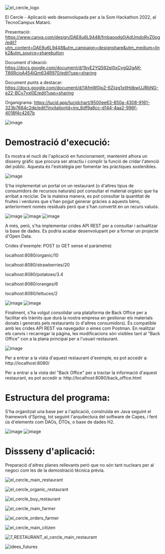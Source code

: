 ![el_cercle_logo](https://user-images.githubusercontent.com/60795194/161415084-3ac00f3b-f3e8-40ee-82be-21168bd967fe.png)

El Cercle - Aplicació web desenvolupada per a la Som Hackathon 2022, al TecnoCampus Mataró.

Presentació: https://www.canva.com/design/DAE8u6L9448/fmbaoodg0jAdUmdoRvZ0og/edit?utm_content=DAE8u6L9448&utm_campaign=designshare&utm_medium=link2&utm_source=sharebutton

Document d'ideació: https://docs.google.com/document/d/1byE2YQ592eI0xCygQ2gAK-T66RcioA454iQm634R970/edit?usp=sharing

Document punts a destacar: https://docs.google.com/document/d/1AfmW0jpZ-6Zijzg1xtlHdbwUJRbNG-e22-BCv7yxl0E/edit?usp=sharing

Organigrama: https://lucid.app/lucidchart/9500ee63-850a-4308-9161-323b7684c2de/edit?invitationId=inv_6df9a8cc-d144-4aa2-996f-4018f4c4267b

![image](https://user-images.githubusercontent.com/60795194/161408150-9725eef0-f743-4a44-bfa3-dafd57ad1705.png)

# Demostració d'execució:


Es mostra el nucli de l'aplicació en funcionament, mantenint alhora un disseny gràfic que procura ser atractiu i complir la funció de cridar l'atenció del públic. Aquesta és l'estratègia per fomentar les pràctiques sostenibles.

![image](https://user-images.githubusercontent.com/60795194/161415134-47a868b3-85fb-49f4-ab76-8d772cb16495.png)


S'ha implementat un portal on un restaurant (o d'altres tipus de consumidors de recursos naturals) pot consultar el material orgànic que ha arribat a reciclar. De la mateixa manera, es pot consultar la quantitat de fruites i verdures que s'han pogut generar gràcies a aquests béns, anteriorment només residuals però que s'han convertit en un recurs valuós.

![image](https://user-images.githubusercontent.com/60795194/161415159-2442dae6-55ca-496e-83e0-0cdeb68882ae.png)
![image](https://user-images.githubusercontent.com/60795194/161415193-3ca6b8d2-ac98-4445-ace4-dbaec3557839.png)
![image](https://user-images.githubusercontent.com/60795194/161415201-8a93dc4a-d848-4a0b-b5e2-32c2acf3a039.png)


A més, però, s'ha implementar crides API REST per a consultar i actualitzar la base de dades. Es podria acabar desenvolupant per a formar un projecte d'Open Data.

Crides d'exemple:
POST (o GET sense el paràmetre)

localhost:8080/organic/10

localhost:8080/strawberries/20

localhost:8080/potatoes/3.4

localhost:8080/oranges/6

localhost:8080/lettuces/2


![image](https://user-images.githubusercontent.com/60795194/161415221-473f6348-1bfd-4187-a698-46fe13c6057b.png)
![image](https://user-images.githubusercontent.com/60795194/161415243-db08b67a-4f9d-4826-85ec-5df1431a6379.png)


Finalment, s'ha volgut consolidar una plataforma de Back Office per a facilitar els tràmits que durà la nostra empresa en gestionar els materials donats i generats pels restaurants (o d'altres consumidors). És compatible amb les crides API REST via navegador o eines com Postman. En realitzar els canvis i recarregar la pàgina, les modificacions són visibles tant al "Back Office" con a la plana principal per a l'usuari restaurant.

![image](https://user-images.githubusercontent.com/60795194/161415328-3c49f029-44ee-4339-b936-01fc16a24fe6.png)


Per a entrar a la vista d'aquest restaurant d'exemple, es pot accedir a:
http://localhost:8080/

Per a entrar a la vista del "Back Office" per a tractar la informació d'aquest restaurant, es pot accedir a:
http://localhost:8080/back_office.html



# Estructura del programa:

S'ha organitzat una base per a l'aplicació, construïda en Java seguint el framework d'Spring, tot seguint l'arquitectura del software de Capes, i fent ús d'elements com DAOs, DTOs, o base de dades H2.

![image](https://user-images.githubusercontent.com/60795194/161414381-e01df626-fb13-47bd-94ee-8d6dc87eb96e.png)
![image](https://user-images.githubusercontent.com/60795194/161414425-5f2c046c-562f-42c6-9f2a-e995be52a88f.png)


# Dissseny d'aplicació:

Preparació d'altres planes rellevants però que no són tant nuclears per al negoci com les de la demostració tècnica prèvia.

![el_cercle_main_restaurant](https://user-images.githubusercontent.com/60795194/161408180-26a59fff-6881-4646-9ee2-b1c4e3ede688.png)

![el_cercle_organic_restaurant](https://user-images.githubusercontent.com/60795194/161408193-e0ef45da-a218-42dd-8b7b-fa2ab3499f3d.png)

![el_cercle_buy_restaurant](https://user-images.githubusercontent.com/60795194/161408167-9038dce4-4b0c-42ca-b5de-bb22286c0519.png)

![el_cercle_main_farmer](https://user-images.githubusercontent.com/60795194/161408177-516bd2c0-3598-4d8d-95f3-b329088e4a69.png)

![el_cercle_orders_farmer](https://user-images.githubusercontent.com/60795194/161408186-ae51c0f9-5835-45a1-8c3f-f9a1eabbaad4.png)

![el_cercle_main_citizen](https://user-images.githubusercontent.com/60795194/161408171-96a3ab92-fd33-44ad-a12e-77429a088bf0.png)

![7_RESTAURANT_el_cercle_main_restaurant](https://user-images.githubusercontent.com/60795194/161408200-eed655f3-fbd9-4260-8372-572670298f1e.png)

![idees_futures](https://user-images.githubusercontent.com/60795194/161414342-e24cfdb1-dcbd-41d8-a8d2-51a6a8c72574.png)
